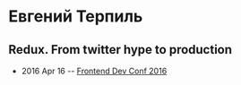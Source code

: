 # Евгений Терпиль

## Redux. From twitter hype to production
- 2016 Apr 16 -- [Frontend Dev Conf 2016](https://www.youtube.com/watch?v=3SJkW6IZTRY)    
